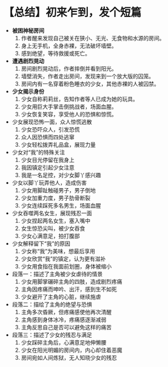 # 【总结】初来乍到，发个短篇

-   **被困神秘房间**
    1.  作者醒来发现自己被关在狭小、无光、无食物和水源的房间。
    2.  身上无手机，全身赤裸，无法破坏墙壁。
    3.  感到绝望，等待救援或死亡。
-   **遭遇剧烈晃动**
    1.  房间剧烈晃动后，作者摔倒并看到阳光。
    2.  墙壁消失，作者走出房间，发现来到一个放大版的囚笼。
    3.  房间内有一名穿着粉色睡衣的少女，其他赤裸的人被囚禁。
-   **少女揭示身份**
    1.  少女自称莉莉丝，告知作者等人已成为她的玩具。
    2.  少女用巨大手掌击倒挑战者，场面血腥。
    3.  少女恢复笑容，享受他人的恐惧和惊慌。
-   少女展现恐怖一面，众人惊慌逃散
    1.  少女恐吓众人，引发恐慌
    2.  众人因恐惧而四处逃窜
    3.  少女轻松拨弄礼品盒，展现力量
-   少女对“我”的特殊关注
    1.  少女目光停留在我身上
    2.  我因镇定引起少女注意
    3.  我是一名足控，对少女脚丫感兴趣
-   少女以脚丫玩弄他人，造成伤害
    1.  少女用脚趾触碰男子，男子倒地
    2.  少女加重力度，男子肋骨断裂
    3.  少女连续踩死多名男生，场面血腥
-   少女吞噬两名女生，展现残忍一面
    1.  少女捏起两名女生，塞入嘴中
    2.  女生惊恐尖叫，被少女吞食
    3.  少女心满意足，拍打腹部
-   少女解释留下“我”的原因
    1.  少女称“我”为美味，想最后享用
    2.  少女欣赏“我”的镇定，认为更有滋补
    3.  少女用食指在我面前划圈，身体被缩小
-   段落一：描述了主角被少女虐待的情景
    1.  少女用脚掌碾碎主角的四肢，造成剧烈疼痛
    2.  主角因疼痛而呻吟、出汗，感到生不如死
    3.  少女避开了主角的心脏，继续施虐
-   段落二：描绘了主角的绝望与恐惧
    1.  主角多次昏厥，但疼痛感使他再次清醒
    2.  主角感到身体冰冷，疼痛感逐渐减弱
    3.  主角反思自己是否可以避免这样的痛苦
-   段落三：描述了少女的残忍与满足
    1.  少女踩碎主角后，心满意足地伸懒腰
    2.  少女在阳光明媚的房间内，内心却住着恶魔
    3.  房间宛如人间炼狱，无人知晓少女的残忍